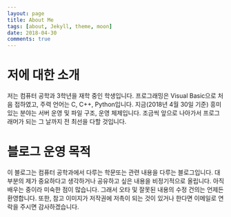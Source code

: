 ```yaml
---
layout: page
title: About Me
tags: [about, Jekyll, theme, moon]
date: 2018-04-30
comments: true
---
```


# 저에 대한 소개
저는 컴퓨터 공학과 3학년을 재학 중인 학생입니다. 프로그래밍은 Visual Basic으로 처음 접하였고, 주력 언어는 C, C++, Python입니다. 지금(2018년 4월 30일 기준) 흥미 있는 분야는 서버 운영 및 파일 구조, 운영 체제입니다. 조금씩 앞으로 나아가서 프로그래머가 되는 그 날까지 전 최선을 다할 것입니다.

# 블로그 운영 목적

이 블로그는 컴퓨터 공학과에서 다루는 학문또는 관련 내용을 다루는 블로그입니다. 대부분의 제가 중요하다고 생각하거나 공유하고 싶은 내용을 비정기적으로 올립니다. 아직 배우는 중이라 미숙한 점이 많습니다. 그래서 오타 및 잘못된 내용의 수정 건의는 언제든 환영합니다. 또한, 참고 이미지가 저작권에 저촉이 되는 것이 있거나 한다면 이메일로 연락을 주시면 감사하겠습니다.